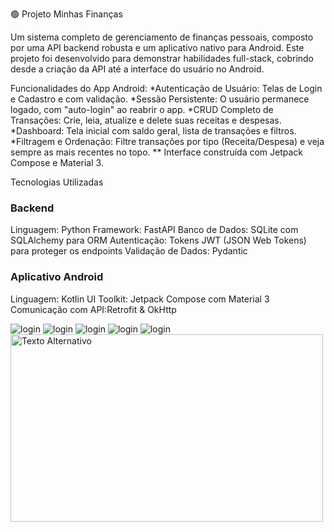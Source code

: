 🟢 Projeto Minhas Finanças

Um sistema completo de gerenciamento de finanças pessoais, composto por uma API backend robusta e um aplicativo nativo para Android.
Este projeto foi desenvolvido para demonstrar habilidades full-stack, cobrindo desde a criação da API até a interface do usuário no Android.

Funcionalidades do App Android:
*Autenticação de Usuário: Telas de Login e Cadastro e com validação.
*Sessão Persistente: O usuário permanece logado, com "auto-login" ao reabrir o app.
*CRUD Completo de Transações: Crie, leia, atualize e delete suas receitas e despesas.
*Dashboard: Tela inicial com saldo geral, lista de transações e filtros.
*Filtragem e Ordenação: Filtre transações por tipo (Receita/Despesa) e veja sempre as mais recentes no topo.
** Interface construída com Jetpack Compose e Material 3.

Tecnologias Utilizadas
### Backend ###
Linguagem: Python
Framework: FastAPI
Banco de Dados: SQLite com SQLAlchemy para ORM
Autenticação: Tokens JWT (JSON Web Tokens) para proteger os endpoints
Validação de Dados: Pydantic

### Aplicativo Android  ###
Linguagem: Kotlin
UI Toolkit: Jetpack Compose com Material 3
Comunicação com API:Retrofit & OkHttp

![login](https://github.com/EricoSoaress/imagens/blob/main/Screenshot_20250616_023418_MinhasFinancasApp.jpg)
![login](https://github.com/EricoSoaress/imagens/blob/main/Screenshot_20250616_023334_MinhasFinancasApp.jpg)
![login](https://github.com/EricoSoaress/imagens/blob/main/Screenshot_20250616_023347_MinhasFinancasApp.jpg)
![login](https://github.com/EricoSoaress/imagens/blob/main/Screenshot_20250616_023356_MinhasFinancasApp.jpg)
![login](https://github.com/EricoSoaress/imagens/blob/main/Screenshot_20250616_023424_MinhasFinancasApp.jpg)
<img src="https://github.com/EricoSoaress/imagens/blob/main/Screenshot_20250616_023418_MinhasFinancasApp.jpg" alt="Texto Alternativo" width="500" height="300">
